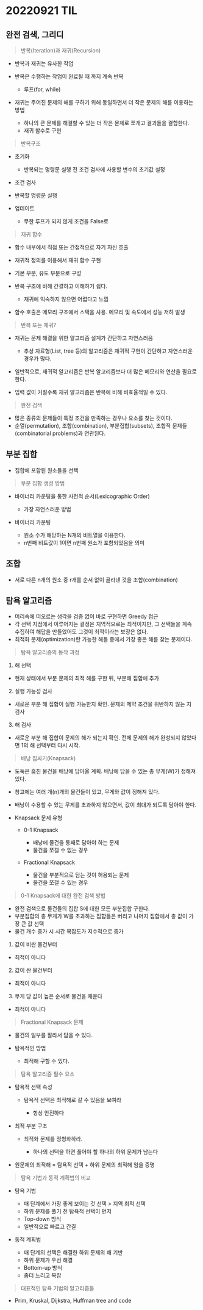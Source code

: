 # 20220921 TIL

## 완전 검색, 그리디

> 반복(Iteration)과 재귀(Recursion)

- 반복과 재귀는 유사한 작업
- 반복은 수행하는 작업이 완료될 때 까지 계속 반복

  - 루프(for, while)

- 재귀는 주어진 문제의 해를 구하기 위해 동일하면서 더 작은 문제의 해를 이용하는 방법

  - 하나의 큰 문제를 해결할 수 있는 더 작은 문제로 쪼개고 결과들을 결합한다.
  - 재귀 함수로 구현

> 반복구조

- 초기화

  - 반복되는 명령문 실행 전 조건 검사에 사용할 변수의 초기값 설정

- 조건 검사

- 반복할 명령문 실행

- 업데이트

  - 무한 루프가 되지 않게 조건을 False로

> 재귀 함수

- 함수 내부에서 직접 또는 간접적으로 자기 자신 호출
- 재귀적 정의를 이용해서 재귀 함수 구현
- 기본 부분, 유도 부분으로 구성
- 반복 구조에 비해 간결하고 이해하기 쉽다.

  - 재귀에 익숙하지 않으면 어렵다고 느낌

- 함수 호출은 메모리 구조에서 스택을 사용. 메모리 및 속도에서 성능 저하 발생

> 반복 또는 재귀?

- 재귀는 문제 해결을 위한 알고리즘 설계가 간단하고 자연스러움

  - 추상 자료형(List, tree 등)의 알고리즘은 재귀적 구현이 간단하고 자연스러운 경우가 많다.

- 일반적으로, 재귀적 알고리즘은 반복 알고리즘보다 더 많은 메모리와 연산을 필요로 한다.

- 입력 값이 커질수록 재귀 알고리즘은 반복에 비해 비효율적일 수 있다.

> 완전 검색

- 많은 종류의 문제들이 특정 조건을 만족하는 경우나 요소를 찾는 것이다.
- 순열(permutation), 조합(combination), 부분집합(subsets), 조합적 문제들(combinatorial problems)과 연관된다.

## 부분 집합

- 집합에 포함된 원소들을 선택

> 부분 집합 생성 방법

- 바이너리 카운팅을 통한 사전적 순서(Lexicographic Order)

  - 가장 자연스러운 방법

- 바이너리 카운팅

  - 원소 수가 해당하는 N개의 비트열을 이용한다.
  - n번째 비트값이 1이면 n번째 원소가 포함되었음을 의미

## 조합

- 서로 다른 n개의 원소 중 r개를 순서 없이 골라낸 것을 조합(combination)

## 탐욕 알고리즘

- 머리속에 떠오르는 생각을 검증 없이 바로 구현하면 Greedy 접근
- 각 선택 지점에서 이루어지는 결정은 지역적으로는 최적이지만, 그 선택들을 계속 수집하여 해답을 만들었어도 그것이 최적이라는 보장은 없다.
- 최적화 문제(optimization)란 가능한 해들 중에서 가장 좋은 해를 찾는 문제이다.

> 탐욕 알고리즘의 동작 과정

1. 해 선택

- 현재 상태에서 부분 문제의 최적 해를 구한 뒤, 부분해 집합에 추가

2. 실행 가능성 검사

- 새로운 부분 해 집합이 실행 가능한지 확인. 문제의 제약 조건을 위반하지 않는 지 검사

3. 해 검사

- 새로운 부분 해 집합이 문제의 해가 되는지 확인. 전체 문제의 해가 완성되지 않았다면 1의 해 선택부터 다시 시작.

> 배낭 짐싸기(Knapsack)

- 도둑은 훔친 물건을 배낭에 담아올 계획. 배낭에 담을 수 있는 총 무게(W)가 정해져 있다.
- 창고에는 여러 개(n)개의 물건들이 있고, 무게와 값이 정해져 있다.
- 배낭이 수용할 수 있는 무게를 초과하지 않으면서, 값이 최대가 되도록 담아야 한다.

- Knapsack 문제 유형

  - 0-1 Knapsack

    - 배낭에 물건을 통째로 담아야 하는 문제
    - 물건을 쪼갤 수 없는 경우

  - Fractional Knapsack
    - 물건을 부분적으로 담는 것이 허용되는 문제
    - 물건을 쪼갤 수 있는 경우

> 0-1 Knapsack에 대한 완전 검색 방법

- 완전 검색으로 물건들의 집합 S에 대한 모든 부분집합 구한다.
- 부분집합의 총 무게가 W를 초과하는 집합들은 버리고 나머지 집합에서 총 값이 가장 큰 값 선택
- 물건 개수 증가 시 시간 복잡도가 지수적으로 증가

1. 값이 비싼 물건부터

- 최적이 아니다

2. 값이 싼 물건부터

- 최적이 아니다

3. 무게 당 값이 높은 순서로 물건을 채운다

- 최적이 아니다

> Fractional Knapsack 문제

- 물건의 일부를 잘라서 담을 수 있다.

- 탐욕적인 방법

  - 최적해 구할 수 있다.

> 탐욕 알고리즘 필수 요소

- 탐욕적 선택 속성

  - 탐욕적 선택은 최적해로 갈 수 있음을 보여라

    - 항상 안전하다

- 최적 부분 구조

  - 최적화 문제를 정형화하라.

    - 하나의 선택을 하면 풀어야 할 하나의 하위 문제가 남는다

- 원문제의 최적해 = 탐욕적 선택 + 하위 문제의 최적해 임을 증명

> 탐욕 기법과 동적 계획법의 비교

- 탐욕 기법

  - 매 단계에서 가장 좋게 보이는 것 선택 > 지역 최적 선택
  - 하위 문제를 풀기 전 탐욕적 선택이 먼저
  - Top-down 방식
  - 일반적으로 빠르고 간결

- 동적 계획법

  - 매 단계의 선택은 해결한 하위 문제의 해 기반
  - 하위 문제가 우선 해결
  - Bottom-up 방식
  - 좀더 느리고 복잡

> 대표적인 탐욕 기법의 알고리즘들

- Prim, Kruskal, Dijkstra, Huffman tree and code
